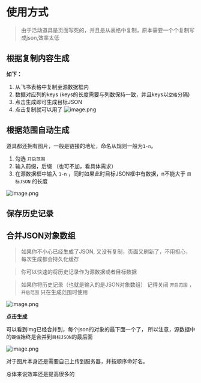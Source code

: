 # 使用方式
> 由于活动道具是页面写死的，并且是从表格中复制，原本需要一个个复制写成json,效率太低
##  根据复制内容生成
**如下：**
1. 从飞书表格中复制至源数据框内
2. 数据对应列的keys (keys的长度需要与列数保持一致，并且keys以`空格`分隔)
3. 点击生成即可生成目标JSON
4. 点击复制就可以用了
![image.png](https://i.loli.net/2021/11/28/eBrVN4Ixvi9RQCS.png)

## 根据范围自动生成
道具都还拥有图片，一般是链接的地址，命名从规则一般为`1-n`。

1. 勾选 `开启范围`
2. 输入前缀，后缀 （也可不加，看具体需求）
3. 在源数据框中输入 `1-n` ，同时如果此时目标JSON框中有数据，n不能大于 `目标JSON` 的长度

![image.png](https://i.loli.net/2021/11/28/Q7pcCPoXyBDw5q1.png)

## 保存历史记录
## 合并JSON对象数组
> 如果你不小心已经生成了JSON, 又没有复制，页面又刷新了，不用担心，每次生成都会持久化缓存

> 你可以快速的将历史记录作为源数据或者目标数据

> 如果你将历史记录（也就是输入的是JSON对象数组） 记得关闭 `开启范围` ， `开启范围`  只在生成范围时使用

![image.png](https://i.loli.net/2021/11/28/wMNgyRoLvOeFAm2.png)

**点击生成**

可以看到img已经合并到，每个json的对象的最下面一个了， 所以注意，源数据中的`键值`始终是合并到`目标JSON`的最后面

![image.png](https://i.loli.net/2021/11/28/xYDcA6anX3UTIkV.png)

对于图片本身还是需要自己上传到服务器，并按顺序命好名。

总体来说效率还是提高很多的